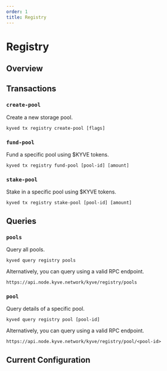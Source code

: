 ```yaml
---
order: 1
title: Registry
---
```


# Registry

## Overview

## Transactions

### `create-pool`

Create a new storage pool.

```
kyved tx registry create-pool [flags]
```

### `fund-pool`

Fund a specific pool using $KYVE tokens.

```
kyved tx registry fund-pool [pool-id] [amount]
```

### `stake-pool`

Stake in a specific pool using $KYVE tokens.

```
kyved tx registry stake-pool [pool-id] [amount]
```

## Queries

### `pools`

Query all pools.

```
kyved query registry pools
```

Alternatively, you can query using a valid RPC endpoint.

```
https://api.node.kyve.network/kyve/registry/pools
```

### `pool`

Query details of a specific pool.

```
kyved query registry pool [pool-id]
```

Alternatively, you can query using a valid RPC endpoint.

```
https://api.node.kyve.network/kyve/registry/pool/<pool-id>
```

## Current Configuration
